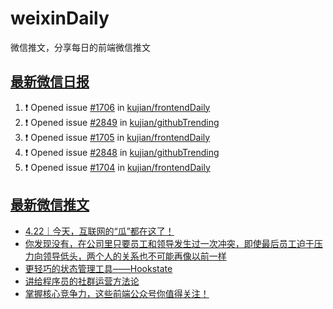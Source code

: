 # weixinDaily
微信推文，分享每日的前端微信推文

## [最新微信日报](https://github.com/kujian/weixinDaily/issues)

<!--START_SECTION:activity-->
1. ❗ Opened issue [#1706](https://github.com/kujian/frontendDaily/issues/1706) in [kujian/frontendDaily](https://github.com/kujian/frontendDaily)
2. ❗ Opened issue [#2849](https://github.com/kujian/githubTrending/issues/2849) in [kujian/githubTrending](https://github.com/kujian/githubTrending)
3. ❗ Opened issue [#1705](https://github.com/kujian/frontendDaily/issues/1705) in [kujian/frontendDaily](https://github.com/kujian/frontendDaily)
4. ❗ Opened issue [#2848](https://github.com/kujian/githubTrending/issues/2848) in [kujian/githubTrending](https://github.com/kujian/githubTrending)
5. ❗ Opened issue [#1704](https://github.com/kujian/frontendDaily/issues/1704) in [kujian/frontendDaily](https://github.com/kujian/frontendDaily)
<!--END_SECTION:activity-->


## [最新微信推文](https://weixin.qdkfweb.cn/)

<!-- BLOG-POST-LIST:START -->
- [4.22｜今天，互联网的“瓜”都在这了！](https://weixin.qdkfweb.cn/43439.html)
- [你发现没有，在公司里只要员工和领导发生过一次冲突，即使最后员工迫于压力向领导低头，两个人的关系也不可能再像以前一样](https://weixin.qdkfweb.cn/43467.html)
- [更轻巧的状态管理工具——Hookstate](https://weixin.qdkfweb.cn/43391.html)
- [讲给程序员的社群运营方法论](https://weixin.qdkfweb.cn/43430.html)
- [掌握核心竞争力，这些前端公众号你值得关注！](https://weixin.qdkfweb.cn/43405.html)
<!-- BLOG-POST-LIST:END -->